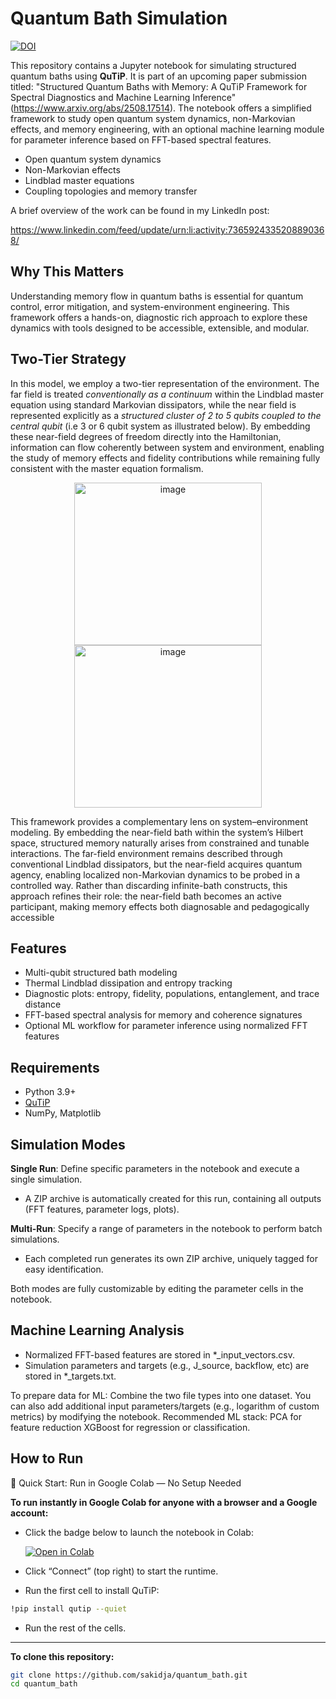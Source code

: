 # Quantum Bath Simulation

[![DOI](https://zenodo.org/badge/DOI/10.5281/zenodo.16938479.svg)](https://doi.org/10.5281/zenodo.16938479)

This repository contains a Jupyter notebook for simulating structured quantum baths using **QuTiP**. 
It is part of an upcoming paper submission titled: "Structured Quantum Baths with Memory: A QuTiP Framework for Spectral Diagnostics and
Machine Learning Inference" (https://www.arxiv.org/abs/2508.17514). The notebook offers a simplified framework to study open quantum system dynamics, non-Markovian effects, and memory engineering, with an optional machine learning module for parameter inference based on FFT-based spectral features.

- Open quantum system dynamics
- Non-Markovian effects
- Lindblad master equations
- Coupling topologies and memory transfer

A brief overview of the work can be found in my LinkedIn post:

https://www.linkedin.com/feed/update/urn:li:activity:7365924335208890368/

## Why This Matters

Understanding memory flow in quantum baths is essential for quantum control, error mitigation, and system-environment engineering. This framework offers a hands-on, diagnostic rich approach to explore these dynamics with tools designed to be accessible, extensible, and modular.

## Two-Tier Strategy

In this model, we employ a two-tier representation of the environment. The far field is treated _conventionally as a continuum_ within the Lindblad master equation using standard Markovian dissipators, while the near field is represented explicitly as a _structured cluster of 2 to 5 qubits coupled to the central qubit_ (i.e 3 or 6 qubit system as illustrated below). By embedding these near-field degrees of freedom directly into the Hamiltonian, information can flow coherently between system and environment, enabling the study of memory effects and fidelity contributions while remaining fully consistent with the master equation formalism.

<p align="center">
 <img width="300" height="260" alt="image" src="https://github.com/user-attachments/assets/56b7f2ba-59e3-4902-bdff-33b7f8fc92a4" />
 <img width="300" height="260" alt="image" src="https://github.com/user-attachments/assets/81c890eb-cd3d-4033-bbce-06ca327b6343" />
</p>


This framework provides a complementary lens on system–environment modeling. By embedding the near-field bath within the system’s Hilbert space, structured memory naturally arises from constrained and tunable interactions. The far-field environment remains described through conventional Lindblad dissipators, but the near-field acquires quantum agency, enabling localized non-Markovian dynamics to be probed in a controlled way. Rather than discarding infinite-bath constructs, this approach refines their role: the near-field bath becomes an active participant, making memory effects both diagnosable and pedagogically accessible

## Features
- Multi-qubit structured bath modeling
- Thermal Lindblad dissipation and entropy tracking
- Diagnostic plots: entropy, fidelity, populations, entanglement, and trace distance
- FFT-based spectral analysis for memory and coherence signatures
- Optional ML workflow for parameter inference using normalized FFT features

## Requirements
- Python 3.9+
- [QuTiP](https://qutip.org)
- NumPy, Matplotlib

## Simulation Modes
  **Single Run**: Define specific parameters in the notebook and execute a single simulation.
  - A ZIP archive is automatically created for this run, containing all outputs (FFT features, parameter logs, plots).
    
  **Multi-Run**: Specify a range of parameters in the notebook to perform batch simulations.
  - Each completed run generates its own ZIP archive, uniquely tagged for easy identification.
    
   Both modes are fully customizable by editing the parameter cells in the notebook.

## Machine Learning Analysis 
- Normalized FFT-based features are stored in *_input_vectors.csv.
- Simulation parameters and targets (e.g., J_source, backflow, etc) are stored in *_targets.txt.

To prepare data for ML: Combine the two file types into one dataset.
You can also add additional input parameters/targets (e.g., logarithm of custom metrics) by modifying the notebook.
Recommended ML stack:
PCA for feature reduction
XGBoost for regression or classification.


## How to Run

🚀 Quick Start: Run in Google Colab — No Setup Needed

**To run instantly in Google Colab for anyone with a browser and a Google account:**
- Click the badge below to launch the notebook in Colab:
  
  [![Open in Colab](https://colab.research.google.com/assets/colab-badge.svg)](https://colab.research.google.com/github/sakidja/quantum_bath/blob/main/QuTiP_Quantum_Bath.ipynb)
  
- Click “Connect” (top right) to start the runtime.
- Run the first cell to install QuTiP:
  
```bash
!pip install qutip --quiet
```
- Run the rest of the cells.
---
**To clone this repository:**
```bash
git clone https://github.com/sakidja/quantum_bath.git
cd quantum_bath
```

